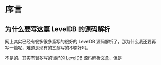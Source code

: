 # 序言

## 为什么要写这篇 LevelDB 的源码解析

网上其实已经有很多很多篇写的很好的 LevelDB 源码解析了，那为什么我还要再写一篇呢，难道是现有的文章写的不够好吗。

不是的，其实有很多写的很好的 LevelDB 源码解析文章，但是
